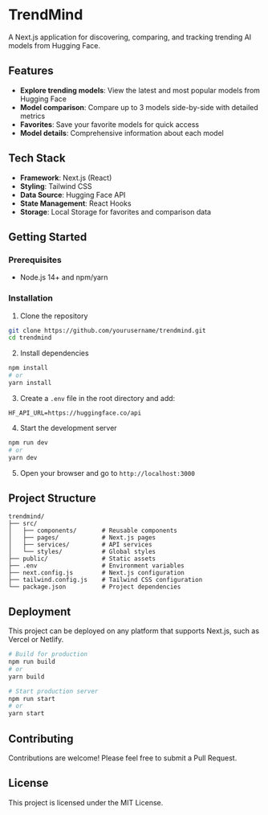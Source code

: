 # TrendMind

A Next.js application for discovering, comparing, and tracking trending AI models from Hugging Face.

## Features

- **Explore trending models**: View the latest and most popular models from Hugging Face
- **Model comparison**: Compare up to 3 models side-by-side with detailed metrics
- **Favorites**: Save your favorite models for quick access
- **Model details**: Comprehensive information about each model

## Tech Stack

- **Framework**: Next.js (React)
- **Styling**: Tailwind CSS
- **Data Source**: Hugging Face API
- **State Management**: React Hooks
- **Storage**: Local Storage for favorites and comparison data

## Getting Started

### Prerequisites

- Node.js 14+ and npm/yarn

### Installation

1. Clone the repository
```bash
git clone https://github.com/yourusername/trendmind.git
cd trendmind
```

2. Install dependencies
```bash
npm install
# or
yarn install
```

3. Create a `.env` file in the root directory and add:
```
HF_API_URL=https://huggingface.co/api
```

4. Start the development server
```bash
npm run dev
# or
yarn dev
```

5. Open your browser and go to `http://localhost:3000`

## Project Structure

```
trendmind/
├── src/
│   ├── components/       # Reusable components
│   ├── pages/            # Next.js pages
│   ├── services/         # API services
│   └── styles/           # Global styles
├── public/               # Static assets
├── .env                  # Environment variables
├── next.config.js        # Next.js configuration
├── tailwind.config.js    # Tailwind CSS configuration
└── package.json          # Project dependencies
```

## Deployment

This project can be deployed on any platform that supports Next.js, such as Vercel or Netlify.

```bash
# Build for production
npm run build
# or
yarn build

# Start production server
npm run start
# or
yarn start
```

## Contributing

Contributions are welcome! Please feel free to submit a Pull Request.

## License

This project is licensed under the MIT License. 